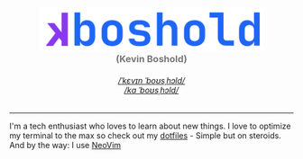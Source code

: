 <h3 align="center">

  <a href="https://github.com/kboshold#k=kevin&note=thats-sad-bad-true">
      <picture >
        <source media="(prefers-color-scheme: dark)" srcset="./assets/logo_dark_path.svg">
        <img width="400px" alt="Logo showing 'kboshold'" src="./assets/logo_light_path.svg">
      </picture>
   </a>
    <div style="color: #777">
    (Kevin Boshold)
  </div>
</h3>

<h6 align="center"> 
  <a href="#TBD" target="_blank">/ˈkɛvɪn ˈboʊsˌhɔld/</a>
  <br>
  <a href="#TBD" target="_blank">/kɑ ˈboʊsˌhɔld/</a>
</h6>

<hr>

I'm a tech enthusiast who loves to learn about new things. I love to optimize my terminal to the max so check out my <a href="https://github.com/kboshold/dotfiles">dotfiles</a> - Simple but on steroids.
And by the way: I use <a href="https://github.com/kboshold/dotfiles">NeoVim</a>